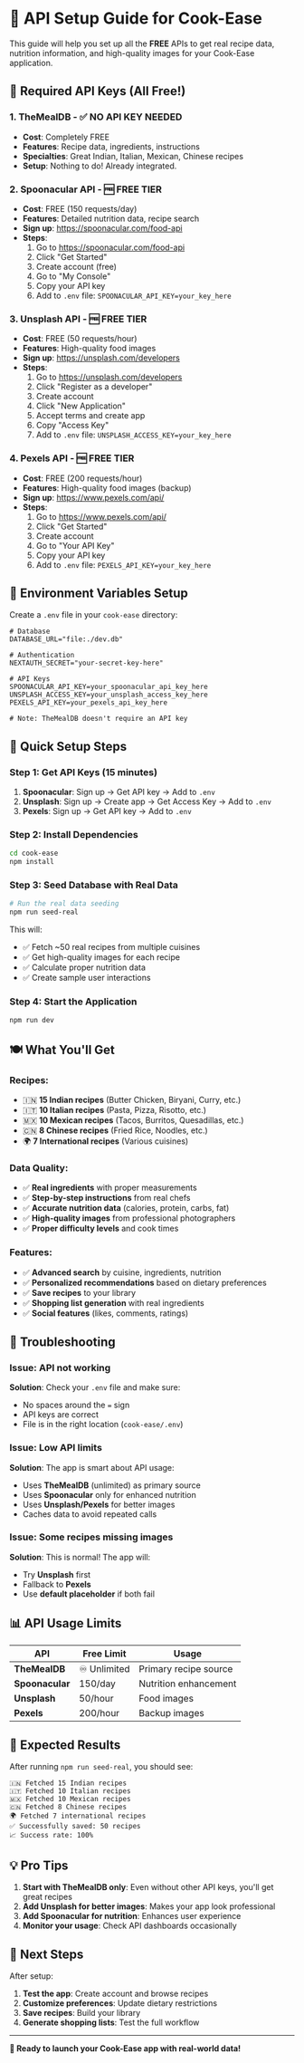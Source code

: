 # 🚀 API Setup Guide for Cook-Ease

This guide will help you set up all the **FREE** APIs to get real recipe data, nutrition information, and high-quality images for your Cook-Ease application.

## 🔑 Required API Keys (All Free!)

### 1. **TheMealDB** - ✅ **NO API KEY NEEDED**
- **Cost**: Completely FREE
- **Features**: Recipe data, ingredients, instructions
- **Specialties**: Great Indian, Italian, Mexican, Chinese recipes
- **Setup**: Nothing to do! Already integrated.

### 2. **Spoonacular API** - 🆓 **FREE TIER**
- **Cost**: FREE (150 requests/day)
- **Features**: Detailed nutrition data, recipe search
- **Sign up**: https://spoonacular.com/food-api
- **Steps**:
  1. Go to https://spoonacular.com/food-api
  2. Click "Get Started"
  3. Create account (free)
  4. Go to "My Console" 
  5. Copy your API key
  6. Add to `.env` file: `SPOONACULAR_API_KEY=your_key_here`

### 3. **Unsplash API** - 🆓 **FREE TIER**
- **Cost**: FREE (50 requests/hour)
- **Features**: High-quality food images
- **Sign up**: https://unsplash.com/developers
- **Steps**:
  1. Go to https://unsplash.com/developers
  2. Click "Register as a developer"
  3. Create account
  4. Click "New Application"
  5. Accept terms and create app
  6. Copy "Access Key"
  7. Add to `.env` file: `UNSPLASH_ACCESS_KEY=your_key_here`

### 4. **Pexels API** - 🆓 **FREE TIER**
- **Cost**: FREE (200 requests/hour)
- **Features**: High-quality food images (backup)
- **Sign up**: https://www.pexels.com/api/
- **Steps**:
  1. Go to https://www.pexels.com/api/
  2. Click "Get Started"
  3. Create account
  4. Go to "Your API Key" 
  5. Copy your API key
  6. Add to `.env` file: `PEXELS_API_KEY=your_key_here`

## 📝 Environment Variables Setup

Create a `.env` file in your `cook-ease` directory:

```env
# Database
DATABASE_URL="file:./dev.db"

# Authentication
NEXTAUTH_SECRET="your-secret-key-here"

# API Keys
SPOONACULAR_API_KEY=your_spoonacular_api_key_here
UNSPLASH_ACCESS_KEY=your_unsplash_access_key_here
PEXELS_API_KEY=your_pexels_api_key_here

# Note: TheMealDB doesn't require an API key
```

## 🎯 Quick Setup Steps

### **Step 1: Get API Keys (15 minutes)**
1. **Spoonacular**: Sign up → Get API key → Add to `.env`
2. **Unsplash**: Sign up → Create app → Get Access Key → Add to `.env`
3. **Pexels**: Sign up → Get API key → Add to `.env`

### **Step 2: Install Dependencies**
```bash
cd cook-ease
npm install
```

### **Step 3: Seed Database with Real Data**
```bash
# Run the real data seeding
npm run seed-real
```

This will:
- ✅ Fetch ~50 real recipes from multiple cuisines
- ✅ Get high-quality images for each recipe
- ✅ Calculate proper nutrition data
- ✅ Create sample user interactions

### **Step 4: Start the Application**
```bash
npm run dev
```

## 🍽️ What You'll Get

### **Recipes**:
- 🇮🇳 **15 Indian recipes** (Butter Chicken, Biryani, Curry, etc.)
- 🇮🇹 **10 Italian recipes** (Pasta, Pizza, Risotto, etc.)
- 🇲🇽 **10 Mexican recipes** (Tacos, Burritos, Quesadillas, etc.)
- 🇨🇳 **8 Chinese recipes** (Fried Rice, Noodles, etc.)
- 🌍 **7 International recipes** (Various cuisines)

### **Data Quality**:
- ✅ **Real ingredients** with proper measurements
- ✅ **Step-by-step instructions** from real chefs
- ✅ **Accurate nutrition data** (calories, protein, carbs, fat)
- ✅ **High-quality images** from professional photographers
- ✅ **Proper difficulty levels** and cook times

### **Features**:
- ✅ **Advanced search** by cuisine, ingredients, nutrition
- ✅ **Personalized recommendations** based on dietary preferences
- ✅ **Save recipes** to your library
- ✅ **Shopping list generation** with real ingredients
- ✅ **Social features** (likes, comments, ratings)

## 🔧 Troubleshooting

### **Issue**: API not working
**Solution**: Check your `.env` file and make sure:
- No spaces around the `=` sign
- API keys are correct
- File is in the right location (`cook-ease/.env`)

### **Issue**: Low API limits
**Solution**: The app is smart about API usage:
- Uses **TheMealDB** (unlimited) as primary source
- Uses **Spoonacular** only for enhanced nutrition
- Uses **Unsplash/Pexels** for better images
- Caches data to avoid repeated calls

### **Issue**: Some recipes missing images
**Solution**: This is normal! The app will:
- Try **Unsplash** first
- Fallback to **Pexels**
- Use **default placeholder** if both fail

## 📊 API Usage Limits

| API | Free Limit | Usage |
|-----|------------|-------|
| **TheMealDB** | ♾️ Unlimited | Primary recipe source |
| **Spoonacular** | 150/day | Nutrition enhancement |
| **Unsplash** | 50/hour | Food images |
| **Pexels** | 200/hour | Backup images |

## 🎉 Expected Results

After running `npm run seed-real`, you should see:
```
🇮🇳 Fetched 15 Indian recipes
🇮🇹 Fetched 10 Italian recipes  
🇲🇽 Fetched 10 Mexican recipes
🇨🇳 Fetched 8 Chinese recipes
🌍 Fetched 7 international recipes
✅ Successfully saved: 50 recipes
📈 Success rate: 100%
```

## 💡 Pro Tips

1. **Start with TheMealDB only**: Even without other API keys, you'll get great recipes
2. **Add Unsplash for better images**: Makes your app look professional
3. **Add Spoonacular for nutrition**: Enhances user experience
4. **Monitor your usage**: Check API dashboards occasionally

## 🎯 Next Steps

After setup:
1. **Test the app**: Create account and browse recipes
2. **Customize preferences**: Update dietary restrictions
3. **Save recipes**: Build your library
4. **Generate shopping lists**: Test the full workflow

---

**🚀 Ready to launch your Cook-Ease app with real-world data!** 